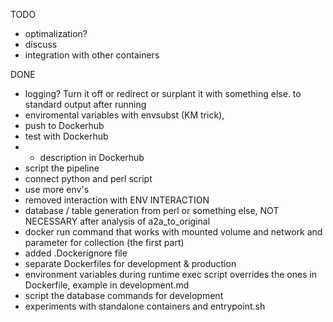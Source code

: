 TODO

- optimalization?
- discuss 
- integration with other containers

DONE

- logging? Turn it off or redirect or surplant it with something else. to standard output after running
- enviromental variables with envsubst (KM trick),
- push to Dockerhub
- test with Dockerhub
- - description in Dockerhub
- script the pipeline
- connect python and perl script
- use more env's
- removed interaction with ENV INTERACTION
- database / table generation from perl or something else, NOT NECESSARY after analysis of a2a_to_original
- docker run command that works with mounted volume and network and parameter for collection (the first part)
- added .Dockerignore file
- separate Dockerfiles for development & production
- environment variables during runtime exec script overrides the ones in Dockerfile, example in development.md
- script the database commands for development
- experiments with standalone containers and entrypoint.sh